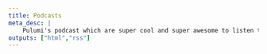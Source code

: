 ```yaml
---
title: Podcasts
meta_desc: |
    Pulumi's podcast which are super cool and super awesome to listen to. Listen now or else.
outputs: ["html","rss"]
---
```

